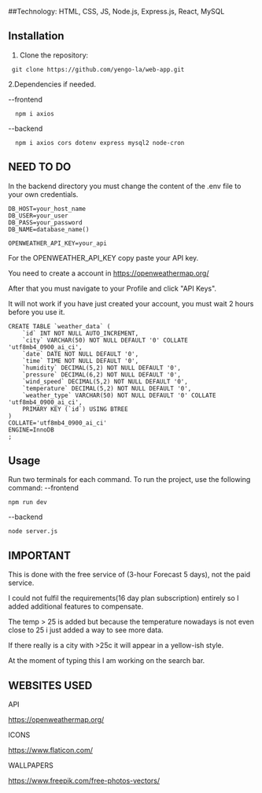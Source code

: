 ##Technology: HTML, CSS, JS, Node.js, Express.js, React, MySQL

## Installation
1. Clone the repository:
```terminal
 git clone https://github.com/yengo-la/web-app.git
```

2.Dependencies if needed.

--frontend
```terminal
  npm i axios
```
--backend
```terminal
  npm i axios cors dotenv express mysql2 node-cron
```

## NEED TO DO
In the backend directory you must change the content of the .env file to your own credentials.
```.env
DB_HOST=your_host_name
DB_USER=your_user
DB_PASS=your_password
DB_NAME=database_name()

OPENWEATHER_API_KEY=your_api
```

For the OPENWEATHER_API_KEY copy paste your API key.

You need to create a account in https://openweathermap.org/

After that you must navigate to your Profile and click "API Keys".

It will not work if you have just created your account, you must wait 2 hours before you use it.

```MySQL
CREATE TABLE `weather_data` (
	`id` INT NOT NULL AUTO_INCREMENT,
	`city` VARCHAR(50) NOT NULL DEFAULT '0' COLLATE 'utf8mb4_0900_ai_ci',
	`date` DATE NOT NULL DEFAULT '0',
	`time` TIME NOT NULL DEFAULT '0',
	`humidity` DECIMAL(5,2) NOT NULL DEFAULT '0',
	`pressure` DECIMAL(6,2) NOT NULL DEFAULT '0',
	`wind_speed` DECIMAL(5,2) NOT NULL DEFAULT '0',
	`temperature` DECIMAL(5,2) NOT NULL DEFAULT '0',
	`weather_type` VARCHAR(50) NOT NULL DEFAULT '0' COLLATE 'utf8mb4_0900_ai_ci',
	PRIMARY KEY (`id`) USING BTREE
)
COLLATE='utf8mb4_0900_ai_ci'
ENGINE=InnoDB
;
```


## Usage
Run two terminals for each command.
To run the project, use the following command:
--frontend 
```terminal
npm run dev
```
--backend
```terminal
node server.js
```

## IMPORTANT
This is done with the free service of (3-hour Forecast 5 days), not the paid service.

I could not fulfil the requirements(16 day plan subscription) entirely so I added additional features to compensate.

The temp > 25 is added but because the temperature nowadays is not even close to 25 i just added a way to see more data.

If there really is a city with >25c it will appear in a yellow-ish style.

At the moment of typing this I am working on the search bar.

## WEBSITES USED

   API
   
https://openweathermap.org/

   ICONS

https://www.flaticon.com/

   WALLPAPERS

https://www.freepik.com/free-photos-vectors/

